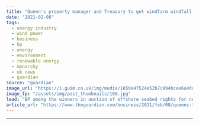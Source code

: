 ```yaml
---
title: "Queen's property manager and Treasury to get windfarm windfall of nearly £9bn"
date: "2021-02-08"
tags: 
  - energy industry
  - wind power
  - business
  - bp
  - energy
  - environment
  - renewable energy
  - monarchy
  - uk news
  - guardian
source: "guardian"
image_url: "https://i.guim.co.uk/img/media/1659a47524e52b7c894bcee6a4dd9097d6918fda/0_0_5136_3082/master/5136.jpg?width=460&quality=85&auto=format&fit=max&s=f0809741b506bb334e9d496167fd08eb"
image_fp: "/assets/img/post_thumbnails/168.jpg"
lead: "BP among the winners in auction of offshore seabed rights for next decadeThe Queen and the Treasury could receive an offshore windfarm windfall of up to £9bn over the next decade, after an auction of seabed plots attracted runaway bids from energy co..."
article_url: "https://www.theguardian.com/business/2021/feb/08/queens-treasury-windfarm-bp-offshore-seabed-rights"
---
```


---
